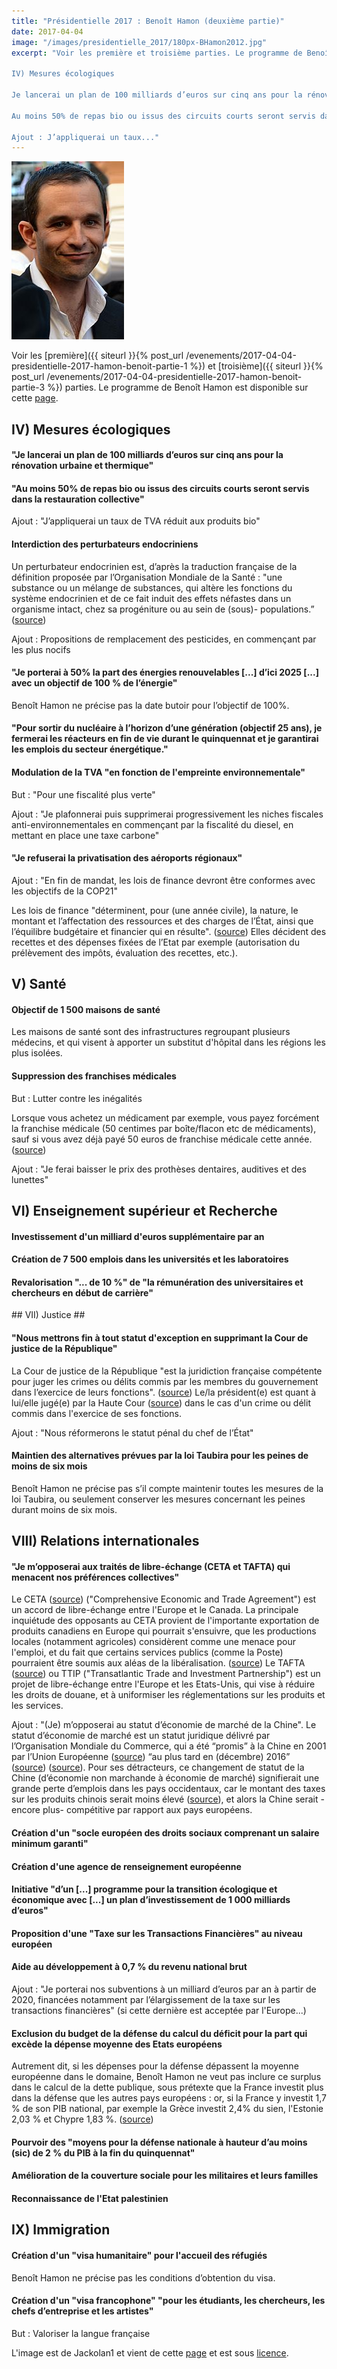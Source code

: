 ```yaml
---
title: "Présidentielle 2017 : Benoît Hamon (deuxième partie)"
date: 2017-04-04
image: "/images/presidentielle_2017/180px-BHamon2012.jpg"
excerpt: "Voir les première et troisième parties. Le programme de Benoît Hamon est disponible sur cette page.

IV) Mesures écologiques

Je lancerai un plan de 100 milliards d’euros sur cinq ans pour la rénovation urbaine et thermique

Au moins 50% de repas bio ou issus des circuits courts seront servis dans la restauration collective

Ajout : J’appliquerai un taux..."
---
```


![Benoît Hamon](/images/presidentielle_2017/180px-BHamon2012.jpg) 

Voir les [première]({{ siteurl }}{% post_url /evenements/2017-04-04-presidentielle-2017-hamon-benoit-partie-1 %}) et [troisième]({{ siteurl }}{% post_url /evenements/2017-04-04-presidentielle-2017-hamon-benoit-partie-3 %}) parties. Le programme de Benoît Hamon est disponible sur cette [page](https://www.benoithamon2017.fr/wp-content/uploads/2017/03/projet-web1.pdf).

## IV) Mesures écologiques ##

#### "Je lancerai un plan de 100 milliards d’euros sur cinq ans pour la rénovation urbaine et thermique" ####

#### "Au moins 50% de repas bio ou issus des circuits courts seront servis dans la restauration collective" ####

Ajout : "J’appliquerai un taux de TVA réduit aux produits bio"

#### Interdiction des perturbateurs endocriniens ####

Un perturbateur endocrinien est, d’après la traduction française de la définition proposée par l’Organisation Mondiale de la Santé : "une substance ou un mélange de substances, qui altère les fonctions du système endocrinien et de ce fait induit des effets néfastes dans un organisme intact, chez sa progéniture ou au sein de (sous)- populations.” ([source](https://www.anses.fr/fr/content/perturbateurs-endocriniens-1))

Ajout : Propositions de remplacement des pesticides, en commençant par les plus nocifs

#### "Je porterai à 50% la part des énergies renouvelables [...] d’ici 2025 [...] avec un objectif de 100 % de l’énergie" ####

Benoît Hamon ne précise pas la date butoir pour l’objectif de 100%.

#### "Pour sortir du nucléaire à l’horizon d’une génération (objectif 25 ans), je fermerai les réacteurs en fin de vie durant le quinquennat et je garantirai les emplois du secteur énergétique." ####

#### Modulation de la TVA "en fonction de l'empreinte environnementale" ####

But : "Pour une fiscalité plus verte"

Ajout : "Je plafonnerai puis supprimerai progressivement les niches fiscales anti-environnementales en commençant par la fiscalité du diesel, en mettant en place une taxe carbone"

#### "Je refuserai la privatisation des aéroports régionaux" ####

Ajout : "En fin de mandat, les lois de finance devront être conformes avec les objectifs de la COP21"

Les lois de finance "déterminent, pour (une année civile), la nature, le montant et l’affectation des ressources et des charges de l’État, ainsi que l’équilibre budgétaire et financier qui en résulte".  ([source](https://www.senat.fr/role/fiche/loi_fin.html)) Elles décident des recettes et des dépenses fixées de l’Etat par exemple (autorisation du prélèvement des impôts, évaluation des recettes, etc.).

## V) Santé ##

#### Objectif de 1 500 maisons de santé ####

Les maisons de santé sont des infrastructures regroupant plusieurs médecins, et qui visent à apporter un substitut d'hôpital dans les régions les plus isolées.

#### Suppression des franchises médicales ####

But : Lutter contre les inégalités

Lorsque vous achetez un médicament par exemple, vous payez forcément la franchise médicale (50 centimes par boîte/flacon etc de médicaments), sauf si vous avez déjà payé 50 euros de franchise médicale cette année.  ([source](http://www.ameli.fr/assures/soins-et-remboursements/ce-qui-est-a-votre-charge/la-franchise-medicale/qu-est-ce-que-la-franchise-medicale.php))

Ajout : "Je ferai baisser le prix des prothèses dentaires, auditives et des lunettes"

## VI) Enseignement supérieur et Recherche ##

#### Investissement d'un milliard d'euros supplémentaire par an ####

#### Création de 7 500 emplois dans les universités et les laboratoires ####

#### Revalorisation "... de 10 %" de "la rémunération des universitaires et chercheurs en début de carrière" ####


## VII) Justice ##


#### "Nous mettrons fin à tout statut d'exception en supprimant la Cour de justice de la République" ####

La Cour de justice de la République "est la juridiction française compétente pour juger les crimes ou délits commis par les membres du gouvernement dans l’exercice de leurs fonctions". ([source](https://fr.wikipedia.org/wiki/Cour_de_justice_de_la_R%C3%A9publique)) Le/la président(e) est quant à lui/elle jugé(e) par la Haute Cour  ([source](https://fr.wikipedia.org/wiki/Cour_de_justice_de_la_R%C3%A9publique)) dans le cas d'un crime ou délit commis dans l'exercice de ses fonctions.

Ajout : "Nous réformerons le statut pénal du chef de l’État"

#### Maintien des alternatives prévues par la loi Taubira pour les peines de moins de six mois ####

Benoît Hamon ne précise pas s’il compte maintenir toutes les mesures de la loi Taubira, ou seulement conserver les mesures concernant les peines durant moins de six mois.

## VIII) Relations internationales ##

#### "Je m’opposerai aux traités de libre-échange (CETA et TAFTA) qui menacent nos préférences collectives" ####

Le CETA ([source](http://www.lemonde.fr/economie-mondiale/article/2017/02/15/les-eurodeputes-se-prononcent-sur-la-ratification-du-ceta_5079963_1656941.html)) ("Comprehensive Economic and Trade Agreement") est un accord de libre-échange entre l'Europe et le Canada. La principale inquiétude des opposants au CETA provient de l'importante exportation de produits canadiens en Europe qui pourrait s'ensuivre, que les productions locales (notamment agricoles) considèrent comme une menace pour l'emploi, et du fait que certains services publics (comme la Poste) pourraient être soumis aux aléas de la libéralisation. ([source](http://www.lemonde.fr/les-decodeurs/article/2016/10/18/tout-comprendre-du-ceta-le-petit-cousin-du-traite-transatlantique_5015920_4355770.html))
Le TAFTA ([source](http://www.lemonde.fr/les-decodeurs/article/2015/10/13/si-vous-n-avez-rien-suivi-au-tafta-le-grand-traite-qui-effraie_4788413_4355770.html)) ou TTIP ("Transatlantic Trade and Investment Partnership") est un projet de libre-échange entre l'Europe et les Etats-Unis, qui vise à réduire les droits de douane, et à uniformiser les réglementations sur les produits et les services.

Ajout : "(Je) m’opposerai au statut d’économie de marché de la Chine". Le statut d’économie de marché est un statut juridique délivré par l’Organisation Mondiale du Commerce, qui a été “promis” à la Chine en 2001 par l’Union Européenne ([source](https://www.lesechos.fr/idees-debats/cercle/cercle-162189-statut-deconomie-de-marche-lue-ne-doit-rien-a-la-chine-2040052.php)) “au plus tard en (décembre) 2016”  ([source](https://www.franceculture.fr/emissions/le-billet-economique/la-chine-economie-de-marche-lol)) ([source](https://www.lesechos.fr/idees-debats/cercle/cercle-162189-statut-deconomie-de-marche-lue-ne-doit-rien-a-la-chine-2040052.php)). Pour ses détracteurs, ce changement de statut de la Chine (d’économie non marchande à économie de marché) signifierait une grande perte d’emplois dans les pays occidentaux, car le montant des taxes sur les produits chinois serait moins élevé  ([source](https://www.lesechos.fr/idees-debats/cercle/cercle-162189-statut-deconomie-de-marche-lue-ne-doit-rien-a-la-chine-2040052.php)), et alors la Chine serait -encore plus- compétitive par rapport aux pays européens.

#### Création d'un "socle européen des droits sociaux comprenant un salaire minimum garanti" ####

#### Création d'une agence de renseignement européenne ####

#### Initiative "d’un [...] programme pour la transition écologique et économique avec [...] un plan d’investissement de 1 000 milliards d’euros" ####

#### Proposition d'une "Taxe sur les Transactions Financières" au niveau européen

#### Aide au développement à 0,7 % du revenu national brut ####

Ajout : "Je porterai nos subventions à un milliard d’euros par an à partir de 2020, financées notamment par l’élargissement de la taxe sur les transactions financières" (si cette dernière est acceptée par l'Europe...)

#### Exclusion du budget de la défense du calcul du déficit pour la part qui excède la dépense moyenne des Etats européens ####

Autrement dit, si les dépenses pour la défense dépassent la moyenne européenne dans le domaine, Benoît Hamon ne veut pas inclure ce surplus dans le calcul de la dette publique, sous prétexte que la France investit plus dans la défense que les autres pays européens : or, si la France y investit 1,7 % de son PIB national, par exemple la Grèce investit 2,4% du sien, l'Estonie 2,03 % et Chypre 1,83 %.  ([source](https://www.lesechos.fr/elections/benoit-hamon/0211651788979-hamon-surestime-t-il-leffort-de-guerre-de-la-france-2054178.php))

#### Pourvoir des "moyens pour la défense nationale à hauteur d’au moins (sic) de 2 % du PIB à la fin du quinquennat" ####

#### Amélioration de la couverture sociale pour les militaires et leurs familles ####

#### Reconnaissance de l'Etat palestinien ####

## IX) Immigration ##

#### Création d'un "visa humanitaire" pour l'accueil des réfugiés ####

Benoît Hamon ne précise pas les conditions d’obtention du visa.

#### Création d'un "visa francophone" "pour les étudiants, les chercheurs, les chefs d’entreprise et les artistes" ####

But : Valoriser la langue française

L'image est de Jackolan1 et vient de cette [page](https://fr.wikipedia.org/wiki/Beno%C3%AEt_Hamon#/media/File:BHamon2012.jpg) et est sous [licence](https://creativecommons.org/licenses/by-sa/3.0/).
